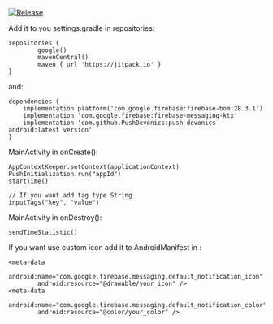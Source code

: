 [![Release](https://jitpack.io/v/PushDevonics/push-devonics-android.svg)](https://jitpack.io/#PushDevonics/push-devonics-android)

Add it to you settings.gradle in repositories:

    repositories {
            google()
            mavenCentral()
            maven { url 'https://jitpack.io' }
    }
and:

    dependencies {
        implementation platform('com.google.firebase:firebase-bom:28.3.1')
        implementation 'com.google.firebase:firebase-messaging-ktx'
        implementation 'com.github.PushDevonics:push-devonics-android:latest version'
    }
MainActivity in onCreate():

    AppContextKeeper.setContext(applicationContext)
    PushInitialization.run("appId")
    startTime()
    
    // If you want add tag type String
    inputTags("key", "value")
MainActivity in onDestroy():

    sendTimeStatistic()

If you want use custom icon add it to AndroidManifest in <application>:

    <meta-data
            android:name="com.google.firebase.messaging.default_notification_icon"
            android:resource="@drawable/your_icon" />
    <meta-data 
            android:name="com.google.firebase.messaging.default_notification_color"
            android:resource="@color/your_color" />
